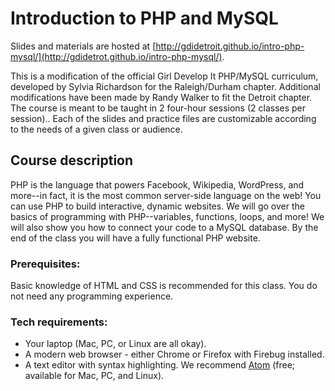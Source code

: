 # Introduction to PHP and MySQL

Slides and materials are hosted at [http://gdidetroit.github.io/intro-php-mysql/](http://gdidetrot.github.io/intro-php-mysql/).

This is a modification of the official Girl Develop It PHP/MySQL curriculum, developed by Sylvia Richardson for the Raleigh/Durham chapter. Additional modifications have been made by Randy Walker to fit the Detroit chapter. The course is meant to be taught in 2 four-hour sessions (2 classes per session).. Each of the slides and practice files are customizable according to the needs of a given class or audience.

## Course description

PHP is the language that powers Facebook, Wikipedia, WordPress, and more--in fact, it is the most common server-side language on the web! You can use PHP to build interactive, dynamic websites. We will go over the basics of programming with PHP--variables, functions, loops, and more! We will also show you how to connect your code to a MySQL database. By the end of the class you will have a fully functional PHP website.

### Prerequisites:

Basic knowledge of HTML and CSS is recommended for this class. You do not need any programming experience.

### Tech requirements:

 - Your laptop (Mac, PC, or Linux are all okay).
 - A modern web browser - either Chrome or Firefox with Firebug installed.
 - A text editor with syntax highlighting. We recommend [Atom](http://atom.io) (free; available for Mac, PC, and Linux).
